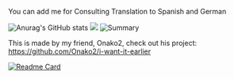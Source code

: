 You can add me for Consulting Translation to Spanish and German


![Anurag's GitHub stats](https://github-readme-stats.vercel.app/api?username=valooost&show_icons=true&theme=dark&hide_border=true)  ![](https://github-readme-streak-stats.herokuapp.com/?user=valooost&theme=dark&hide_border=true) ![Summary](https://github-profile-summary-cards.vercel.app/api/cards/profile-details?username=valooost&show_icons=true&theme=dark&hide_border=true)

This is made by my friend, Onako2, check out his project:
https://github.com/Onako2/i-want-it-earlier

[![Readme Card](https://github-readme-stats.vercel.app/api/pin/?username=Onako2&repo=i-want-it-earlier&show_icons=true&theme=dark&hide_border=true)]([https://github.com/anuraghazra/github-readme-stats](https://github.com/Onako2/i-want-it-earlier))
